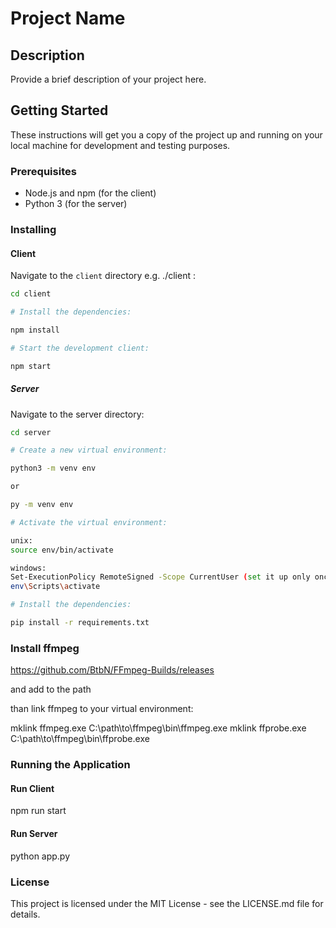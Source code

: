 # Project Name

## Description

Provide a brief description of your project here.

## Getting Started

These instructions will get you a copy of the project up and running on your local machine for development and testing purposes.

### Prerequisites

- Node.js and npm (for the client)
- Python 3 (for the server)

### Installing

#### Client

Navigate to the `client` directory e.g. ./client :

```bash
cd client

# Install the dependencies:

npm install

# Start the development client:

npm start
```

##### Server

Navigate to the server directory:

```bash
cd server

# Create a new virtual environment:

python3 -m venv env

or

py -m venv env

# Activate the virtual environment:

unix:
source env/bin/activate

windows:
Set-ExecutionPolicy RemoteSigned -Scope CurrentUser (set it up only once)
env\Scripts\activate

# Install the dependencies:

pip install -r requirements.txt
```

### Install ffmpeg

https://github.com/BtbN/FFmpeg-Builds/releases

and add to the path

than link ffmpeg to your virtual environment:

mklink ffmpeg.exe C:\path\to\ffmpeg\bin\ffmpeg.exe
mklink ffprobe.exe C:\path\to\ffmpeg\bin\ffprobe.exe

### Running the Application

#### Run Client

npm run start

#### Run Server

python app.py

### License

This project is licensed under the MIT License - see the LICENSE.md file for details.
